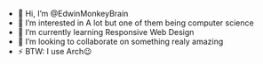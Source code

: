 - 👋 Hi, I’m @EdwinMonkeyBrain
- 👀 I’m interested in A lot but one of them being computer science
- 🌱 I’m currently learning Responsive Web Design
- 💞️ I’m looking to collaborate on something realy amazing
- ⚡ BTW: I use Arch😉

<!---
EdwinMonkeyBrain/EdwinMonkeyBrain is a ✨ special ✨ repository because its `README.md` (this file) appears on your GitHub profile.
You can click the Preview link to take a look at your changes.
--->
